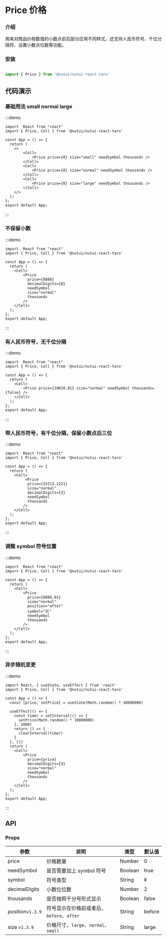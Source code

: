 # Price 价格

### 介绍

用来对商品价格数值的小数点前后部分应用不同样式，还支持人民币符号、千位分隔符、设置小数点位数等功能。

### 安装

```javascript

import { Price } from '@nutui/nutui-react-taro'
```

## 代码演示

### 基础用法 small normal large

:::demo

```tsx
import  React from "react"
import { Price, Cell } from '@nutui/nutui-react-taro'

const App = () => {
  return (
    <>
        <Cell>
            <Price price={0} size="small" needSymbol thousands />
        </Cell>
        <Cell>
            <Price price={0} size="normal" needSymbol thousands />
        </Cell>
        <Cell>
            <Price price={0} size="large" needSymbol thousands />
        </Cell>
    </>
  );
};
export default App;
```

:::

### 不保留小数

:::demo

```tsx
import  React from "react"
import { Price, Cell } from '@nutui/nutui-react-taro'

const App = () => {
  return (
    <Cell>
        <Price
          price={8888}
          decimalDigits={0}
          needSymbol
          size="normal"
          thousands
        />
    </Cell>
  );
};
export default App;
```

:::

### 有人民币符号，无千位分隔

:::demo

```tsx
import  React from "react"
import { Price, Cell } from '@nutui/nutui-react-taro'

const App = () => {
  return (
    <Cell>
        <Price price={10010.01} size="normal" needSymbol thousands={false} />
    </Cell>
  );
};
export default App;
```

:::

### 带人民币符号，有千位分隔，保留小数点后三位

:::demo

```tsx
import  React from "react"
import { Price, Cell } from '@nutui/nutui-react-taro'

const App = () => {
  return (
    <Cell>
         <Price
          price={15213.1221}
          size="normal"
          decimalDigits={3}
          needSymbol
          thousands
        />
    </Cell>
  );
};
export default App;
```

:::

### 调整 symbol 符号位置

:::demo

```tsx
import  React from "react"
import { Price, Cell } from '@nutui/nutui-react-taro'

const App = () => {
  return (
    <Cell>
        <Price
          price={8888.01}
          size="normal"
          position="after"
          symbol="元"
          needSymbol
          thousands
        />
    </Cell>
  );
};
export default App;
```

:::

### 异步随机变更

:::demo

```tsx
import React, { useState, useEffect } from 'react'
import { Price, Cell } from '@nutui/nutui-react-taro'

const App = () => {
  const [price, setPrice] = useState(Math.random() * 10000000)

  useEffect(() => {
    const timer = setInterval(() => {
      setPrice(Math.random() * 10000000)
    }, 1000)
    return () => {
      clearInterval(timer)
    }
  }, [])
  return (
    <Cell>
        <Price
          price={price}
          decimalDigits={3}
          size="normal"
          needSymbol
          thousands
        />
    </Cell>
  );
};
export default App;
```

:::

## API

### Props

| 参数           | 说明                     | 类型    | 默认值 |
| -------------- | ------------------------ | ------- | ------ |
| price          | 价格数量                 | Number  | 0      |
| needSymbol    | 是否需要加上 symbol 符号 | Boolean | true   |
| symbol         | 符号类型                 | String  | &yen;  |
| decimalDigits | 小数位位数               | Number  | 2      |
| thousands      | 是否按照千分号形式显示   | Boolean | false  |
| position`v1.3.9`   | 符号显示在价格前或者后，`before`、`after`  | String           | before |
| size `v1.3.9`   | 价格尺寸，`large`、`normal`、`small`     | String           | large |
